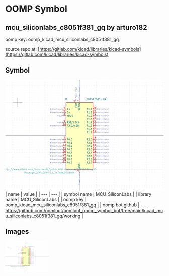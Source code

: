 # OOMP Symbol  
## mcu_siliconlabs_c8051f381_gq  by arturo182  
  
oomp key: oomp_kicad_mcu_siliconlabs_c8051f381_gq  
  
source repo at: [https://gitlab.com/kicad/libraries/kicad-symbols](https://gitlab.com/kicad/libraries/kicad-symbols)  
## Symbol  
  
[![working.png](working_600.png)](working.png)  
| name | value | 
| --- | --- | 
| symbol name | MCU_SiliconLabs | 
| library name | MCU_SiliconLabs | 
| oomp key | oomp_kicad_mcu_siliconlabs_c8051f381_gq | 
| oomp bot github | https://github.com/oomlout/oomlout_oomp_symbol_bot/tree/main/kicad_mcu_siliconlabs_c8051f381_gq/working | 
## Images  
  
[![working.png](working_140.png)](working.png)  

